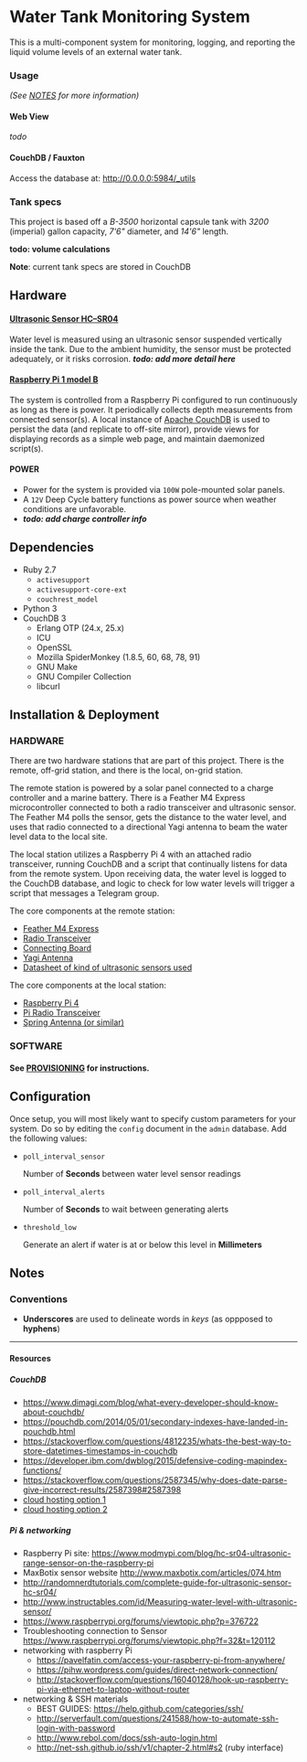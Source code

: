 # Water Tank Monitoring System
This is a multi-component system for monitoring, logging, and reporting the liquid volume levels of an external water 
tank.

### Usage
*(See [NOTES](doc/NOTES.md) for more information)*

#### Web View
*todo*

#### CouchDB / Fauxton
Access the database at: http://0.0.0.0:5984/_utils

### Tank specs
This project is based off a *B-3500* horizontal capsule tank with *3200* (imperial) gallon capacity, *7'6"* diameter, and *14'6"* length.

**todo: volume calculations**

**Note**: current tank specs are stored in CouchDB 

## Hardware
#### [Ultrasonic Sensor HC–SR04]
Water level is measured using an ultrasonic sensor suspended vertically inside the tank. Due to the ambient humidity, the sensor must be protected adequately, or it risks corrosion. ***todo: add more detail here***

#### [Raspberry Pi 1 model B]
The system is controlled from a Raspberry Pi configured to run continuously as long as there is power. It periodically collects depth measurements from connected sensor(s). A local instance of [Apache CouchDB] is used to persist the data (and replicate to off-site mirror), provide views for displaying records as a simple web page, and maintain daemonized script(s).

#### POWER
- Power for the system is provided via `100W` pole-mounted solar panels.
- A `12V` Deep Cycle battery functions as power source when weather conditions are unfavorable.
- ***todo: add charge controller info***

## Dependencies
- Ruby 2.7
    - `activesupport`
    - `activesupport-core-ext`
    - `couchrest_model`
- Python 3
- CouchDB 3
  - Erlang OTP (24.x, 25.x)
  - ICU
  - OpenSSL
  - Mozilla SpiderMonkey (1.8.5, 60, 68, 78, 91)
  - GNU Make
  - GNU Compiler Collection
  - libcurl

## Installation & Deployment
### HARDWARE

There are two hardware stations that are part of this project.
There is the remote, off-grid station, and there is the local, on-grid station.

The remote station is powered by a solar panel connected to a charge controller and a marine battery. There is a Feather M4 Express microcontroller connected to both a radio transceiver and ultrasonic sensor. The Feather M4 polls the sensor, gets the distance to the water level, and uses that radio connected to a directional Yagi antenna to beam the water level data to the local site. 

The local station utilizes a Raspberry Pi 4 with an attached radio transceiver, running CouchDB and a script that continually listens for data from the remote system. Upon receiving data, the water level is logged to the CouchDB database, and logic to check for low water levels will trigger a script that messages a Telegram group.

The core components at the remote station:
- [Feather M4 Express](https://www.adafruit.com/product/3857)
- [Radio Transceiver](https://www.adafruit.com/product/3229)
- [Connecting Board](https://www.adafruit.com/product/3417)
- [Yagi Antenna](https://a.co/d/9ARyaSF)
- [Datasheet of kind of ultrasonic sensors used](https://maxbotix.com/pages/xl-maxsonar-wr-datasheet) 

The core components at the local station:
- [Raspberry Pi 4](https://www.adafruit.com/product/4296)
- [Pi Radio Transceiver](https://www.adafruit.com/product/4072)
- [Spring Antenna (or similar)](https://www.adafruit.com/product/4269)


### SOFTWARE
#### See [PROVISIONING](doc/PROVISIONING.md) for instructions.

## Configuration
Once setup, you will most likely want to specify custom parameters for your system. Do so by editing the `config` 
document in the `admin` database. Add the following values:

- `poll_interval_sensor`

  Number of **Seconds** between water level sensor readings
  
- `poll_interval_alerts`

  Number of **Seconds** to wait between generating alerts
  
- `threshold_low`

  Generate an alert if water is at or below this level in **Millimeters**
  
## Notes
### Conventions
- **Underscores** are used to delineate words in *keys* (as oppposed to **hyphens**)

---
#### Resources
##### CouchDB
- https://www.dimagi.com/blog/what-every-developer-should-know-about-couchdb/
- https://pouchdb.com/2014/05/01/secondary-indexes-have-landed-in-pouchdb.html
- https://stackoverflow.com/questions/4812235/whats-the-best-way-to-store-datetimes-timestamps-in-couchdb
- https://developer.ibm.com/dwblog/2015/defensive-coding-mapindex-functions/
- https://stackoverflow.com/questions/2587345/why-does-date-parse-give-incorrect-results/2587398#2587398
- [cloud hosting option 1](https://bitnami.com/stack/couchdb/cloud)
- [cloud hosting option 2](https://www.smileupps.com/store/apps/couchdb)

##### Pi & networking
- Raspberry Pi site: https://www.modmypi.com/blog/hc-sr04-ultrasonic-range-sensor-on-the-raspberry-pi
- MaxBotix sensor website http://www.maxbotix.com/articles/074.htm
- http://randomnerdtutorials.com/complete-guide-for-ultrasonic-sensor-hc-sr04/
- http://www.instructables.com/id/Measuring-water-level-with-ultrasonic-sensor/
- https://www.raspberrypi.org/forums/viewtopic.php?p=376722
- Troubleshooting connection to Sensor https://www.raspberrypi.org/forums/viewtopic.php?f=32&t=120112
- networking with raspberry Pi
  - https://pavelfatin.com/access-your-raspberry-pi-from-anywhere/
  - https://pihw.wordpress.com/guides/direct-network-connection/
  - http://stackoverflow.com/questions/16040128/hook-up-raspberry-pi-via-ethernet-to-laptop-without-router
- networking & SSH materials
  - BEST GUIDES: https://help.github.com/categories/ssh/
  - http://serverfault.com/questions/241588/how-to-automate-ssh-login-with-password
  - http://www.rebol.com/docs/ssh-auto-login.html
  - http://net-ssh.github.io/ssh/v1/chapter-2.html#s2 (ruby interface)

[Raspberry Pi 1 model B]: https://www.adafruit.com/product/998
[Apache CouchDB]: http://couchdb.apache.org
[Ultrasonic Sensor HC–SR04]: http://randomnerdtutorials.com/complete-guide-for-ultrasonic-sensor-hc-sr04/
[Ubiquiti Loco M2 airMAX NanoStation]: https://www.ubnt.com/airmax/nanostationm/
